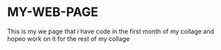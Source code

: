 # MY-WEB-PAGE
This is my we page that i have code in the first month of my collage and hopeo work on it for the rest of my collage 
